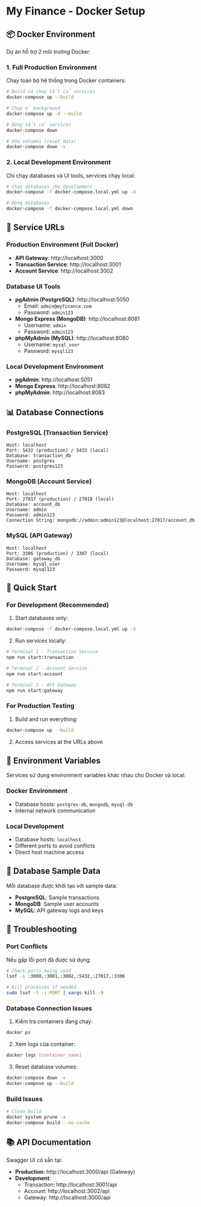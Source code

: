 # My Finance - Docker Setup

## 📦 Docker Environment

Dự án hỗ trợ 2 môi trường Docker:

### 1. Full Production Environment
Chạy toàn bộ hệ thống trong Docker containers:
```bash
# Build và chạy tất cả services
docker-compose up --build

# Chạy ở background
docker-compose up -d --build

# Dừng tất cả services
docker-compose down

# Xóa volumes (reset data)
docker-compose down -v
```

### 2. Local Development Environment
Chỉ chạy databases và UI tools, services chạy local:
```bash
# Chạy databases cho development
docker-compose -f docker-compose.local.yml up -d

# Dừng databases
docker-compose -f docker-compose.local.yml down
```

## 🔗 Service URLs

### Production Environment (Full Docker)
- **API Gateway**: http://localhost:3000
- **Transaction Service**: http://localhost:3001  
- **Account Service**: http://localhost:3002

### Database UI Tools
- **pgAdmin (PostgreSQL)**: http://localhost:5050
  - Email: `admin@myfinance.com`
  - Password: `admin123`
- **Mongo Express (MongoDB)**: http://localhost:8081
  - Username: `admin`
  - Password: `admin123`
- **phpMyAdmin (MySQL)**: http://localhost:8080
  - Username: `mysql_user`
  - Password: `mysql123`

### Local Development Environment
- **pgAdmin**: http://localhost:5051
- **Mongo Express**: http://localhost:8082
- **phpMyAdmin**: http://localhost:8083

## 📊 Database Connections

### PostgreSQL (Transaction Service)
```
Host: localhost
Port: 5432 (production) / 5433 (local)
Database: transaction_db
Username: postgres
Password: postgres123
```

### MongoDB (Account Service)
```
Host: localhost
Port: 27017 (production) / 27018 (local)
Database: account_db
Username: admin
Password: admin123
Connection String: mongodb://admin:admin123@localhost:27017/account_db
```

### MySQL (API Gateway)
```
Host: localhost
Port: 3306 (production) / 3307 (local)
Database: gateway_db
Username: mysql_user
Password: mysql123
```

## 🚀 Quick Start

### For Development (Recommended)
1. Start databases only:
```bash
docker-compose -f docker-compose.local.yml up -d
```

2. Run services locally:
```bash
# Terminal 1 - Transaction Service
npm run start:transaction

# Terminal 2 - Account Service  
npm run start:account

# Terminal 3 - API Gateway
npm run start:gateway
```

### For Production Testing
1. Build and run everything:
```bash
docker-compose up --build
```

2. Access services at the URLs above

## 🔧 Environment Variables

Services sử dụng environment variables khác nhau cho Docker và local:

### Docker Environment
- Database hosts: `postgres-db`, `mongodb`, `mysql-db`
- Internal network communication

### Local Development  
- Database hosts: `localhost`
- Different ports to avoid conflicts
- Direct host machine access

## 📝 Database Sample Data

Mỗi database được khởi tạo với sample data:
- **PostgreSQL**: Sample transactions
- **MongoDB**: Sample user accounts  
- **MySQL**: API gateway logs and keys

## 🐛 Troubleshooting

### Port Conflicts
Nếu gặp lỗi port đã được sử dụng:
```bash
# Check ports being used
lsof -i :3000,:3001,:3002,:5432,:27017,:3306

# Kill processes if needed
sudo lsof -t -i:PORT | xargs kill -9
```

### Database Connection Issues
1. Kiểm tra containers đang chạy:
```bash
docker ps
```

2. Xem logs của container:
```bash
docker logs [container_name]
```

3. Reset database volumes:
```bash
docker-compose down -v
docker-compose up --build
```

### Build Issues
```bash
# Clean build
docker system prune -a
docker-compose build --no-cache
```

## 📚 API Documentation

Swagger UI có sẵn tại:
- **Production**: http://localhost:3000/api (Gateway)
- **Development**: 
  - Transaction: http://localhost:3001/api
  - Account: http://localhost:3002/api  
  - Gateway: http://localhost:3000/api